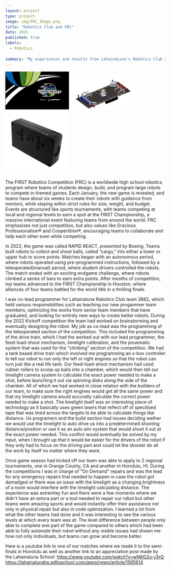 ```yaml
---
layout: project
type: project
image: img/FRC_Image.png
title: "Robotics Club and FRC"
date: 2025
published: true
labels:
  - Robotics
    
summary: "My experiences and results from LahainaLuna's Robotics Club and FRC tournaments"
---
```


<div class="text-center p-4">
  <img width="200px" src="../img/FRC_Logo.png" class="img-thumbnail" >
  <img width="200px" src="../img/FRC_Playfield.png" class="img-thumbnail" >
  <img width="200px" src="../img/Limelight.png" class="img-thumbnail" >
</div>

The FIRST Robotics Competition (FRC) is a worldwide high school robotics program where teams of students design, build, and program large robots to compete in themed games. Each January, the new game is revealed, and teams have about six weeks to create their robots with guidance from mentors, while staying within strict rules for size, weight, and budget. Events are structured like sports tournaments, with teams competing at local and regional levels to earn a spot at the FIRST Championship, a massive international event featuring teams from around the world. FRC emphasizes not just competition, but also values like Gracious Professionalism® and Coopertition®, encouraging teams to collaborate and help each other even while competing.

In 2022, the game was called RAPID REACT, presented by Boeing. Teams built robots to collect and shoot balls, called “cargo,” into either a lower or upper hub to score points. Matches began with an autonomous period, where robots operated using pre-programmed instructions, followed by a teleoperated(manual) period, where student drivers controlled the robots. The match ended with an exciting endgame challenge, where robots climbed a series of bars to earn extra points. After months of competition, top teams advanced to the FIRST Championship in Houston, where alliances of four teams battled for the world title in a thrilling finale.

I was co-lead programmer for Lahainaluna Robotics Club team 3882, which held variuos responsibilities such as teaching our new progammer team members, optimizing the works from senior team members that have graduated, and looking for entirely new ways to create better robots. During the 2022 Kickoff competition the team had worked on brainstorming and eventually designing the robot. My job as co-lead was the programming of the teleoperated section of the competition. This included the programming of the drive train, which I had the worked out with our lead programmer, the feed-load-shoot mechanism, limelight calibration, and the pnuematic system that was used for the "climbing" section of the competition. We had a tank based drive train which involved me programming an x-box controller to tell our robot to run only the left or right engines so that the robot can turn just like a real life tank. Our feed-load-shoot mechanism had used rubber rollers to scoop up balls into a chamber, which would then tell our limelight camera system to calculate the exact power needed to make a shot, before launching it out via spinning disks along the side of the chamber. All of which we had worked in close relation with the builders of our team, to make sure the right engines would get all the same power and that my limelight camera would accuratly calculate the correct power needed to make a shot. The limelight itself was an interesting piece of technology as it basically uses green lasers that reflect off of specilised tape that was lined across the targets to be able to calculate things like distance. Us programers and the build section had issues deciding wether we would use the limelight to auto drive us into a predetermined shooting distance/position or use it as an auto aim system that would shoot it out at the exact power needed. This conflict would eventually be solved by my input, when I brought up that it would be easier for the drivers of the robot if they only had to focus on the driving part and could let the shooter do all the work by itself no matter where they were. 

Once game season had kicked off our team was able to apply to 2 regional tournements, one in Orange County, CA and another in Honolulu, HI. During the competitions I was in charge of "On Demand" repairs and was the lead for any emergency repairs that needed to happen in case the robot got damadged or there was an issue with the limelight as a changing brightness of a room would interfere with the limelight calculating distance. The experience was extremley fun and there were a few moments where we didn't have an extxra part or a tool needed to repair our robot but other teams were amazing sports and would instantly offer their assistance not only in physical repair but also in code optimization. I learned a lot from what the other teams had done and it was interesting to see the various levels at which every team was at. The level difference between people only able to complete one part of the game compared to others which had been able to fully automate their robot without any visible issues had shown me how not only individuals, but teams can grow and become better. 

Here is a youtube link to one of our matches where we made it to the semi-finals in Honolulu as well as another link to an appreciation post made by the Lahainaluna School:
https://www.youtube.com/watch?v=wN6G2u-y3rQ
https://lahainalunahs.edlioschool.com/apps/news/article/1595614
